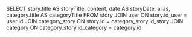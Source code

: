SELECT story.title AS storyTitle, content, date AS storyDate, alias, category.title AS categoryTitle
FROM story
JOIN user ON story.id_user = user.id
JOIN category_story ON story.id = category_story.id_story
JOIN category ON category_story.id_category = category.id